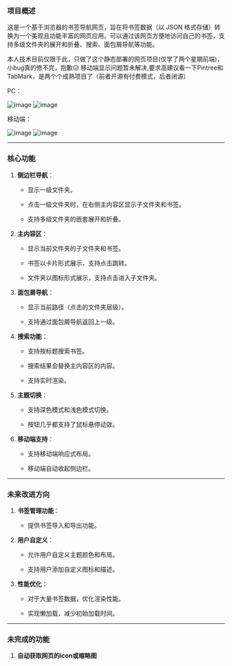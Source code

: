 ### **项目概述**

这是一个基于浏览器的书签导航网页，旨在将书签数据（以 JSON 格式存储）转换为一个美观且功能丰富的网页应用。可以通过该网页方便地访问自己的书签，支持多级文件夹的展开和折叠、搜索、面包屑导航等功能。

本人技术目前仅限于此，只做了这个静态部署的网页项目(仅学了两个星期前端)，小bug真的修不完，抱歉😥
移动端显示问题暂未解决,要求高建议看一下Pintree和TabMark，是两个个成熟项目了（前者开源有付费模式，后者闭源）

PC：

![image](https://github.com/user-attachments/assets/1432c882-c63b-47f2-b9ca-db3199253dee)      ![image](https://github.com/user-attachments/assets/26f70f91-5ec9-4585-a94f-52c690f5f0bc)


移动端：

![image](https://github.com/user-attachments/assets/a8302f6e-0dca-49bc-80ee-8792ba725fca)      ![image](https://github.com/user-attachments/assets/7267e7e6-5ff6-423e-85ef-ac670c1d2f31)


* * *

### **核心功能**

1. **侧边栏导航**：
   
   * 显示一级文件夹。
   
   * 点击一级文件夹时，在右侧主内容区显示子文件夹和书签。
   
   * 支持多级文件夹的嵌套展开和折叠。

2. **主内容区**：
   
   * 显示当前文件夹的子文件夹和书签。
   
   * 书签以卡片形式展示，支持点击跳转。
   
   * 文件夹以图标形式展示，支持点击进入子文件夹。

3. **面包屑导航**：
   
   * 显示当前路径（点击的文件夹层级）。
   
   * 支持通过面包屑导航返回上一级。

4. **搜索功能**：
   
   * 支持按标题搜索书签。
   
   * 搜索结果会替换主内容区的内容。
  
   * 支持实时渲染。

5. **主题切换**：
   
   * 支持深色模式和浅色模式切换。
  
   * 按钮几乎都支持了鼠标悬停动效。

6. **移动端支持**：
   
   * 支持移动端响应式布局。
  
   * 移动端自动收起侧边栏。

* * *

### **未来改进方向**

1. **书签管理功能**：
   
   * 提供书签导入和导出功能。

2. **用户自定义**：
   
   * 允许用户自定义主题颜色和布局。
   
   * 支持用户添加自定义图标和描述。

4. **性能优化**：
   
   * 对于大量书签数据，优化渲染性能。
   
   * 实现懒加载，减少初始加载时间。

---

### **未完成的功能**

1. **自动获取网页的icon或缩略图**
